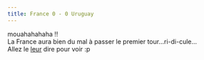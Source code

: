 ```yaml
---
title: France 0 - 0 Uruguay
---
```


mouahahahaha !!  
La France aura bien du mal à passer le premier tour...ri-di-cule...  
Allez le [leur](http://www.vraifauxrum.com/?Action=lire&forum=s2ig&Idforum=4)
dire pour voir :p


